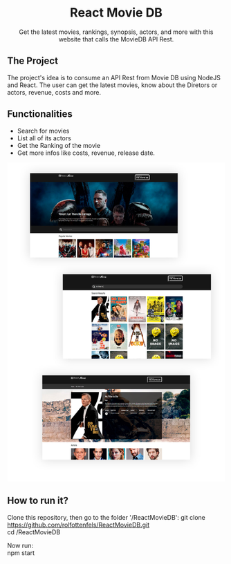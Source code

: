 <h1 align="center">React Movie DB</h1>
<p align="center">Get the latest movies, rankings, synopsis, actors, and more with this website that calls the MovieDB API Rest.</p>

## The Project

The project's idea is to consume an API Rest from Movie DB using NodeJS and React.
The user can get the latest movies, know about the Diretors or actors, revenue, costs and more.

 ## Functionalities

- Search for movies
- List all of its actors 
- Get the Ranking of the movie
- Get more infos like costs, revenue, release date.

<p align="center">
  <img src="https://github.com/rolfottenfels/ReactMovieDB/blob/main/public/app_layout.jpg" />
</p>

## How to run it?
Clone this repository, then go to the folder '/ReactMovieDB':
git clone https://github.com/rolfottenfels/ReactMovieDB.git
<br>cd /ReactMovieDB

 Now run: 
 <br>npm start
